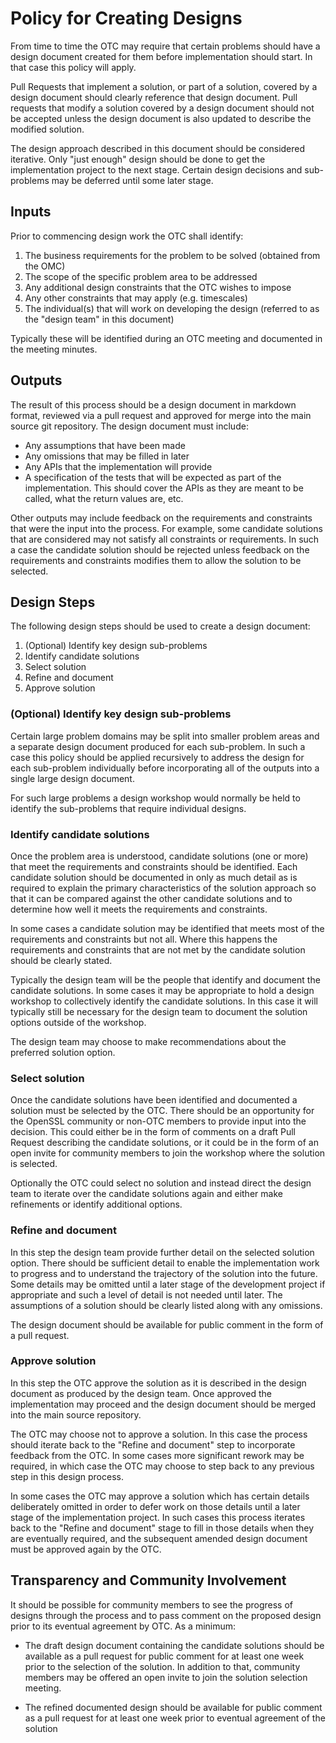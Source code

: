Policy for Creating Designs
===========================

From time to time the OTC may require that certain problems should have a
design document created for them before implementation should start. In that
case this policy will apply.

Pull Requests that implement a solution, or part of a solution, covered by a
design document should clearly reference that design document. Pull requests
that modify a solution covered by a design document should not be accepted
unless the design document is also updated to describe the modified solution.

The design approach described in this document should be considered iterative.
Only "just enough" design should be done to get the implementation project to
the next stage. Certain design decisions and sub-problems may be deferred until
some later stage.

Inputs
------

Prior to commencing design work the OTC shall identify:

1) The business requirements for the problem to be solved (obtained from the OMC)
2) The scope of the specific problem area to be addressed
3) Any additional design constraints that the OTC wishes to impose
4) Any other constraints that may apply (e.g. timescales)
5) The individual(s) that will work on developing the design (referred to as the
   "design team" in this document)

Typically these will be identified during an OTC meeting and documented in the
meeting minutes.

Outputs
-------

The result of this process should be a design document in markdown format,
reviewed via a pull request and approved for merge into the main source git
repository. The design document must include:

 - Any assumptions that have been made
 - Any omissions that may be filled in later
 - Any APIs that the implementation will provide
 - A specification of the tests that will be expected as part of the
   implementation. This should cover the APIs as they are meant to be called,
   what the return values are, etc.

Other outputs may include feedback on the requirements and constraints that
were the input into the process. For example, some candidate solutions that are
considered may not satisfy all constraints or requirements. In such a case the
candidate solution should be rejected unless feedback on the requirements and
constraints modifies them to allow the solution to be selected.

Design Steps
------------

The following design steps should be used to create a design document:

1. (Optional) Identify key design sub-problems
2. Identify candidate solutions
3. Select solution
4. Refine and document
5. Approve solution

### (Optional) Identify key design sub-problems

Certain large problem domains may be split into smaller problem areas and a
separate design document produced for each sub-problem. In such a case this
policy should be applied recursively to address the design for each sub-problem
individually before incorporating all of the outputs into a single large
design document.

For such large problems a design workshop would normally be held to identify
the sub-problems that require individual designs.

### Identify candidate solutions

Once the problem area is understood, candidate solutions (one or more) that meet
the requirements and constraints should be identified. Each candidate solution
should be documented in only as much detail as is required to explain the
primary characteristics of the solution approach so that it can be compared
against the other candidate solutions and to determine how well it meets the
requirements and constraints.

In some cases a candidate solution may be identified that meets most of the
requirements and constraints but not all. Where this happens the requirements
and constraints that are not met by the candidate solution should be clearly
stated.

Typically the design team will be the people that identify and document the
candidate solutions. In some cases it may be appropriate to hold a design
workshop to collectively identify the candidate solutions. In this case it will
typically still be necessary for the design team to document the solution
options outside of the workshop.

The design team may choose to make recommendations about the preferred solution
option.

### Select solution

Once the candidate solutions have been identified and documented a solution
must be selected by the OTC. There should be an opportunity for the OpenSSL
community or non-OTC members to provide input into the decision. This could
either be in the form of comments on a draft Pull Request describing the
candidate solutions, or it could be in the form of an open invite for community
members to join the workshop where the solution is selected.

Optionally the OTC could select no solution and instead direct the design team
to iterate over the candidate solutions again and either make refinements or
identify additional options.

### Refine and document

In this step the design team provide further detail on the selected solution
option. There should be sufficient detail to enable the implementation work to
progress and to understand the trajectory of the solution into the future. Some
details may be omitted until a later stage of the development project if
appropriate and such a level of detail is not needed until later. The
assumptions of a solution should be clearly listed along with any omissions.

The design document should be available for public comment in the form of a
pull request.

### Approve solution

In this step the OTC approve the solution as it is described in the design
document as produced by the design team. Once approved the implementation may
proceed and the design document should be merged into the main source repository.

The OTC may choose not to approve a solution. In this case the process should
iterate back to the "Refine and document" step to incorporate feedback from the
OTC. In some cases more significant rework may be required, in which case the
OTC may choose to step back to any previous step in this design process.

In some cases the OTC may approve a solution which has certain details
deliberately omitted in order to defer work on those details until a later stage
of the implementation project. In such cases this process iterates back to the
"Refine and document" stage to fill in those details when they are eventually
required, and the subsequent amended design document must be approved again by
the OTC.

Transparency and Community Involvement
--------------------------------------

It should be possible for community members to see the progress of designs
through the process and to pass comment on the proposed design prior to its
eventual agreement by OTC. As a minimum:

* The draft design document containing the candidate solutions should be
available as a pull request for public comment for at least one week prior to
the selection of the solution. In addition to that, community members may be
offered an open invite to join the solution selection meeting.

* The refined documented design should be available for public comment as a pull
request for at least one week prior to eventual agreement of the solution
